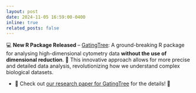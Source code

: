 ```yaml
---
layout: post
date: 2024-11-05 16:59:00-0400
inline: true
related_posts: false
---
```


💻 **New R Package Released** – [GatingTree](https://monotockylab.github.io/GatingTree/index.html):
A ground-breaking R package for analysing high-dimensional cytometry data **without the use of dimensional reduction**. 🚀 This innovative approach allows for more precise and detailed data analysis, revolutionizing how we understand complex biological datasets.

- 📄 Check out [our research paper for GatingTree](https://arxiv.org/abs/2411.00129) for the details! 🐢

